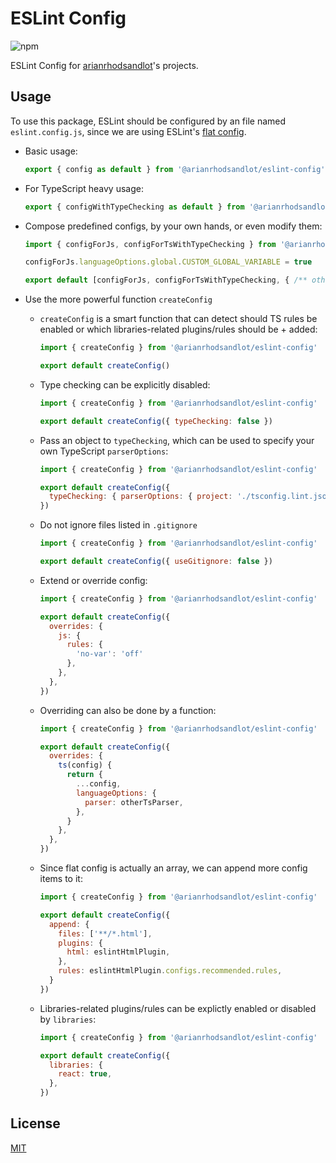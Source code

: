 # ESLint Config

![npm](https://img.shields.io/npm/v/@arianrhodsandlot/eslint-config)

ESLint Config for [arianrhodsandlot](https://github.com/arianrhodsandlot)'s projects.

## Usage
To use this package, ESLint should be configured by an file named `eslint.config.js`, since we are using ESLint's [flat config](https://eslint.org/docs/latest/use/configure/configuration-files-new).

+ Basic usage:
  ```js
  export { config as default } from '@arianrhodsandlot/eslint-config'
  ```
+ For TypeScript heavy usage:
  ```js
  export { configWithTypeChecking as default } from '@arianrhodsandlot/eslint-config'
  ```

+ Compose predefined configs, by your own hands, or even modify them:
  ```js
  import { configForJs, configForTsWithTypeChecking } from '@arianrhodsandlot/eslint-config'

  configForJs.languageOptions.global.CUSTOM_GLOBAL_VARIABLE = true

  export default [configForJs, configForTsWithTypeChecking, { /** other custome config */ }]
  ```

+ Use the more powerful function `createConfig`
  + `createConfig` is a smart function that can detect should TS rules be enabled or which libraries-related plugins/rules should be + added:
    ```js
    import { createConfig } from '@arianrhodsandlot/eslint-config'

    export default createConfig()
    ```

  + Type checking can be explicitly disabled:
    ```js
    import { createConfig } from '@arianrhodsandlot/eslint-config'

    export default createConfig({ typeChecking: false })
    ```

  + Pass an object to `typeChecking`, which can be used to specify your own TypeScript `parserOptions`:
    ```js
    import { createConfig } from '@arianrhodsandlot/eslint-config'

    export default createConfig({
      typeChecking: { parserOptions: { project: './tsconfig.lint.json' } },
    })
    ```

  + Do not ignore files listed in `.gitignore`
    ```js
    import { createConfig } from '@arianrhodsandlot/eslint-config'

    export default createConfig({ useGitignore: false })
    ```

  + Extend or override config:
    ```js
    import { createConfig } from '@arianrhodsandlot/eslint-config'

    export default createConfig({
      overrides: {
        js: {
          rules: {
            'no-var': 'off'
          },
        },
      },
    })
    ```

  + Overriding can also be done by a function:
    ```js
    import { createConfig } from '@arianrhodsandlot/eslint-config'

    export default createConfig({
      overrides: {
        ts(config) {
          return {
            ...config,
            languageOptions: {
              parser: otherTsParser,
            },
          }
        },
      },
    })
    ```

  + Since flat config is actually an array, we can append more config items to it:
    ```js
    import { createConfig } from '@arianrhodsandlot/eslint-config'

    export default createConfig({
      append: {
        files: ['**/*.html'],
        plugins: {
          html: eslintHtmlPlugin,
        },
        rules: eslintHtmlPlugin.configs.recommended.rules,
      }
    })
    ```

  + Libraries-related plugins/rules can be explictly enabled or disabled by `libraries`:
    ```js
    import { createConfig } from '@arianrhodsandlot/eslint-config'

    export default createConfig({
      libraries: {
        react: true,
      },
    })
    ```

## License
[MIT](license)
